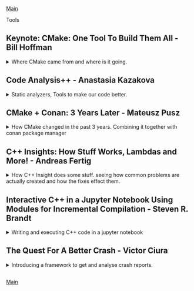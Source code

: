 <!--
ignore these words in spell check for this file
// cSpell:ignore Bjarne Strostrup Bazel libcxx libstdc libc cppstd soname ccmake spack cstdio ipython cppm fimplicit fmodules fmodule clangmi pybind numpy pyplot asarray vcrt getptd tpxcptinfoptrs pxcptinfoptrs mtdll vcruntime
 -->

[Main](README.md)

Tools

## Keynote: CMake: One Tool To Build Them All - Bill Hoffman

<details>
<summary>
Where CMake came from and where is it going.
</summary>

[CMake: One Tool To Build Them All](https://youtu.be/wULu83jQmIQ)

> Overview
>
> - Kitware,open Source and how CMake came to be
> - A high-level tour of what CMake has to offer
> - C++ Modules
> - how to Learn CMake
> - Packaging C++

introducing the company he works for,Kitware. they work with the private sector, academia and governments. they do visualizations, high-performance, computer vision, video analysis, etc... they also do a lot of open source. they have courses for CMake, features, developing an auditing build systems, they worked with the **MineCraft** team, and now even visual studio supports CMake.

CMake was started in 2001, as an offshoot from a project of the national library of medicine which had tons of images. it began as a toolkit for cross platform building. Like how boost aims to give c++ a set of useful libraries, CMake aims to give c++ a solution for compatibility and portability.

> - Same build too and files for all platforms
> - Easy to mix both large and small libraries
> - Only depend on a C++ compiler
> - Let developers use th IDE and the tools the are most familiar with

[Professional CMake - book](https://crascit.com/professional-cmake/)

CUDA is now first class language in CMake, with native support.

### Quick CMake Tour

> "make complicated things easy, so you don't have to have an expert on the team"

simple commands for complicated work!

> - add_library()
> - add_executable()
> - add_test()

CMake workflow

> - run cmake
> - run cmake --build
> - run ctest

there is a gui-version, interactive command line interface, and a non interactive command line.

//a diagram

CMakeCache.txt holds all sort of stuff.

ninja is a command line tool by google, that's also supported with CMake.

modern CMake is target-centric. not difference between internal and external targets. the whole point of CMake is that we describe the dependencies and it is then build accordingly.

#### Usage Requirements:

PRIVATE: means only the target use  
INTERFACE: means only consuming target will use  
PUBLIC: private + Interface  
\$\<BUILD_INTERFACE>:  
\$\<INSTALL_INTERFACE>:

this changes how what the call to the compiler uses as arguments

```CMake
target_link_libraries(trunk PUBLIC root)
target_link_libraries(leaf PUBLIC trunk)
```

will result in

```bash
/usr/bin/c++ -fPIC -shared -Wl, -soname, libleaf.so
-o libleaf.so leaf.cxx.o libtrunk.so libroot.so
```

and making root private for trunk

```CMake
target_link_libraries(trunk PRIVATE root)
target_link_libraries(leaf PUBLIC trunk)
```

will result in it not being part of the compile command for the 'leaf'

```bash
/usr/bin/c++ -fPIC -shared -Wl, -soname, libleaf.so
-o libleaf.so leaf.cxx.o libtrunk.so
```

we can propagate dependencies with as TLL (_target link libraries_)

```cmake
target_include_directories
target_compile_definitions
target_compile_options
target_sources
target_link_options
```

there is jumbo build/ Unity which does grouping

#### Presets

> Allow common configuration flags(variables, build directory, generator, etc...) for a project to be stored in a JSON file for reuse
>
> - CMakePresets.json - version controlled, for sharing between users
> - CMakeUserPresets.json - not version controlled, for local machine-specific or user-specific use

example of a preset.

#### Pre-Compiled Headers

CMake natively support pre-compiled headers for compilation speed up instead of repeatedly parsing header files

```cmake
add_library(leaf SHARED leaf.cxx)

target_precompile_headers(leaf
    PRIVATE
        <iostream>
        <vector>
        <unordered_map>
    INTERFACE
        "leaf.h")
```

support for multi config, build both release and debug.
ccmake has colors now.
integrate runtime dependencies with install target.

#### Full Cross Platform Install

> Specify rules to run at install time
> Can install target, files or directories
> Provides default install locations

```cmake
add_library(leaf SHARED leaf.cxx)
install(TARGETS root trunk leaf parasite)
```

#### CPack - Packaging Software

packaging the cmake installer with CPack, which creates installers for all sorts of platforms. once we get 'make install' to work, should be easier.

#### Testing

CMake supports testing, we need to either call '_include(CTest)_' or '_enable_testing()_' to get it running.

```cmake
add_test(NAME testName Command exeName arg1 arg2)
```

executable that returns 0 for success.

we then have an executable '_ctest_' that runs the tests. we can run it from the build directory.
options:

> - -j - parallel mode
> - -R - choose test
> - -vv - verbose
> - --rerun-failed - repeat failed tests
> - --help - get help

now googleTest is also integrated, with _gtest_discover_test_ that finds new test without re-running cmake.

```cmake
include(GoogleTest)
add_executable(tests tests.cpp)
target_link_libraries(test GTest::GTest)
gtest_discover_test(tests)
```

multi core test with processor Affinity

```cmake
set_test_properties(myTest PROPERTIES
    PROCESSOR_AFFINITY ON
    PROCESSORS 4)
```

#### CDash

a web based tool that is a dashboard for the build system, dynamic analysis, works with sanitizers. part of the integration cycle, with source code control, databases.

### C++20 Modules

c++20 now has modules.

```cpp
//helloworld.cpp
export module helloworld;
import <iostream>;
export void hello()
{
    std::cout<<"Hello World\n";
}

//main.cpp
import helloworld;
int main()
{
    hello();
}
```

and if we compile it out of order we get an error.

```bash
CC -o main.cpp
CC -o helloworld.cpp
```

CMake already knows how to deal with Modules, both internally and for the Fortran language. now ninja also works with modules. a huge diagram of how the build graph for fortran looks. a different graph for c++ modules build flow.

there is the issue of scanning and collating the sources, all together, one-by-one, a combination of scanning and collating.

the compilers for c++ don't yet support modules perfectly, so we need to wait and see.

### Learning CMake

- don't copy old CMake code - the syntax changes
- look at 'modern cmake' talks.
- read the "professional cmake" book
- look at tutorials at cmake.org
- check the documentation
- 'Mastering cmake' book is now open source - is constantly updated with modern examples

#### CMake Find Modules

we can find modules on the system, without having to always build it as part of our project

```cmake
<!-- find the png library -->
find_package(PNG REQUIRED)
add_library(trunk SHARED trunk.cxx)
target_link_libraries(trunk PRIVATE PNG::PNG)
```

#### Exporting targets

install rules can generate imported targets. install the library and sets the target import rules.

```cmake
add library(parasite STATIC eat_leaf.cxx)
install(TARGETS parasite root trunk leaf EXPORT tree-targets)
install(EXPORT tree-targets DESTINATION lib/cmake/tree)
```

the conan package manager can create cmake config.cmake files.

support for external projects to reference projects at build time. cloning the project, build the project, and use it as dependency for the current project.

```cmake
ExternalProject_Add(foo
GIT_REPOSITORY git@github.com:FooCo/Foo.git
GIT_TAG origin/release/1.2.3
)

ExternalProject_Add(foo
GIT_REPOSITORY git@github.com:BarCo/Bar.git
GIT_TAG origin/release/2.3.4
DEPENDS foo
)
```

build time and not configure time.

if we want configure time, we can do fetch Content.

```cmake
FetchContent_Declare(catch
    GIT_REPOSITORY https://github.com/catchorg/Catch2.git
    GIT_TAG v2.2.1
)

FetchContent_GetProperties(catch)
if (NOT catch_POPULATED)
    FetchContent_Populate(catch)
    add_subdirectory(${catch_SOURCE_DIR} ${catch_BINARY_DIR})
endif()
```

#### Package Managers

we still need package managers like conan,vcpkg or Spack, this is epically true for multi-language code and very big projects.

a photo showing the clusters of dependencies in some package manager. a page about how spack helped with building a project that combines c++ and python.

### The CMake Future

wishlist

> - All C++ compilers provide build system interfaces to collect c++20 modules dependencies information.
> - A cross platform standard for the information found in cmake config files.

### Questions From the Chat

- integration with cmake and conan.
- when to move from FetchContent to a package manager.
- The easiest way to extract CMake properties for use in other places.
- recommendations for large code base with wrappers for other stuff.
- do and don'ts for the tree structure.
- are there plans to support 'Bazel'.
- plans to support libraries with other meta-build system.
- a converter for vcproj to cmake.
- ninja over make and why?
- add support for multi-builds in parallels

</details>

## Code Analysis++ - Anastasia Kazakova

<details>
<summary>
Static analyzers, Tools to make our code better.
</summary>

[Code Analysis++](https://youtu.be/qUmG61aQyQE)

### Software Quality

not having bugs, readability, maintainability, extendability, scaleability

> - a trade-off between quality and cost of development.
> - external vs internal quality
>   - external - features, performance.
>   - internal - architecture.

Developers frustration points: \
What developes care about and worry about.
Style

look at this code, what does it do? it just constucrts an int from the number 42.

```cpp
template <class T, int ...X>
T pi (T(X...));
int main
{
    return pi<int,42>;
}
```

if we have 10 ways to do one thing in the language, then our code base might use all ten ways.
certification process.

Undefined Behavior

> - Data races.
> - Memory accesses outside of array bounds.
> - Signed integer overflow.
> - Null pointer dereference.
> - Access to an object through a pointer of a different type.
> - etc...

NDR - no diagnostic required - some code is illformed, but no warnings or errors.

> **"Compilers are not required to diagnose undefined behavior"**

### Code Analysis suggestions

improve software quality, lower develop frustration, avoid undefined behavior. \
getting help from the language, the lifetime safety suggestions for diagnostics with or without annotations. contracts, assertions (pre and post conditions),parameter passing semantics (in/in-out/out/move/forward). we do something in the code to help an external tool know what to look for.

| Language & Compiler                               | Stand-alone analyzer                       |
| ------------------------------------------------- | ------------------------------------------ |
| core tool - hard to update                        | side tool, any adopted by tht team is ok   |
| code base might require specific compiler version | no strong requirement for analyzer version |
| set of checks is defined by compiler vendor       | custom checks are possible                 |
| standard to everyone                              | depends on the tool                        |

### Tooling

software quality: how to

> pre-compilation stage
>
> - Refactoring
> - Pair programming
> - Static analysis
>
> post-compilation state
>
> - Static analysis
> - Unit testing
> - Dynamic analysis
> - Code review
> - Other Testing

static analysis can happen before compilation and after it.\
we can get some help from the compiler with flags

> - -Wall
> - -Wextra
> - -Wsign-compare
> - -Wsizeof-pointer-memeacess
> - -Wmisleading-indentation

comparision between using the compiler and an external tool

| Compiler checks                                | Stand-alone analyzer                 |
| ---------------------------------------------- | ------------------------------------ |
| Checks the code **after it's written**         | Check code **while writing** it      |
| Analysing the code with the proper fags / vars | Should use compilation flags & env   |
| Using specific compiler                        | Can get checks from other compilers  |
| Different compiler flags                       | Checks are independent from compiler |

lifetime safety

```cpp
std::string get_string();
void dangaling_string_view()
{
    std::string_view sv =get_string();
    auto c = sv.at(0);
}

void dangling_iterator()
{
    std::vector<int> v = {1,2,3};
    auto it = v.begin();
    *it = 0;
    v.push_back(4);
    *it = 0;
}
```

gsl suggest annotations for owner, pointers, etc...

> **gsl: guideline support library**

### Data Flow Analysis (DFA)

static analyzers can catch incoherent data flow, like in this example: \
this example uses multiple assignment with the comma operator, but the important thing is that the second if statemt is always true. static analyzers can find things like this

```cpp
enum class Color {Red, Blue, Green, Yellow};
void do_shadow_color(int shadow)
{
    Color cl1,cl2;
    if (shadow)
    cl1= Color::Red, cl2= Color::Blue;
    else
    cl1= Color::Green, cl2= Color::Yellow;
    if (cl1 == Color::Red || cl2 == Color::Yellow)
    {
        //... always executed
    }

}
```

and it can also detect code like this, where we dereference a deleted pointer

```cpp
void linked_list::process()
{
    for (node *pt = head; pt!= nullptr; pt= pt->next)
    {
        delete pt;
    }
}
```

we can also do global data flow analysis, rather than just in the scope of a function or a code block. like seeing that we deallocate inside a function but then dereference the pointer.

```cpp
static void delete_ptr(int* p)
{
    delete p;
}

int handle_pointer()
{
    int *ptr = new int;
    delete_ptr(ptr);
    *ptr = 1; // local variable may point to deallocated memory
    return 0;
}
```

it's quite hard to do global static analysis on the entire program, so it's mostly contained into translation unit. we distinguish between private entities (entire operations happen in the translation unit, only called from this unit), and 'unsafe entities', which involve multiple translation units.

we can use data flow analysis to identify

> Local issues:
>
> - Constant conditions.
> - Dead code.
> - Null dereference.
> - Dangling pointers.
> - Endless loops.
> - Infinite recursion.
> - Unused values.
> - Escape analysis (local memory being returned).
>
> Global issues (limited to translation unit):
>
> - Constant function result.
> - Constant function parameters.
> - Unreachable calls of function.

some parts of this have been included in CLion.

in the future there might be cross translation unit (CTU) analysis.

### Core Guidelines Issues

> "Within C++ is a smaller, simpler, safer language struggling to get out."
> --Bjarne Strostrup

we want the tools to enforce us to follow the guidelines, if it's possible. some guidelines are toolable, some aren't worth the work, some require changes to the language, and some are completely not toolable.

for example, the following two guidelines are fairly easy to identify and write enforcements for.

> Toolable guidelines:
>
> - F.16: "For "in" parameters, pass cheaply copied types by value and others by reference to const"
>   - E1: Parameter being _passed by value_ has a _size > 2\*sizeof(void\*)_ -> suggest reference to const.
>   - E2: Parameter being _passed by reference to const_ has a _size < 2\*sizeof(void\*)_ -> suggest passing by value.
>   - E3: Warn when a parameter _passed by reference to const_ is _moved_.
> - F.43: "Never (directly or indirectly) return a pointer or a reference to a local object"

however, other guidelines aren't so easy. even if we can identify them somehow, it's harder to decide what to do with them.

> Less toolable guidelines
>
> - F.1: ""Package" meaningfull operations as carefully names functions"
>   - Detect identical and _similar_ lambdas used in diffrent places.
> - F.2: "A function should preform a single logical operation"
>   - More than one 'out' parameter or more than six parameters are suspicious.
>   - Rule of one screen - 60 lines by 140 characters.
> - F.3: "Keep functions short and simple"
>   - Rule of one screen?
>   - Cyclomatic complexity of more than 10 logical paths.

it's hard to find duplicate code, there are some tools, but again, there are many ways to do the same things, and we would want the tool to identify them.

there a guidelines that might be possible to enforce, but it isn't necessarily a smart idea, maybe the compiler can do this better, and maybe these decisions should be left to the programmer. the tool shouldn't decide for us, even if we didn't think about it. changing API shouldn't be done by a tool.

> Guidelines that might not be worth the effort to make toolable
>
> F.4: "If a function might have to be evaluated at compile time, declare it constexpr"
> F.5: "If a function is very small and time-critical, declare it inline"
> F.6: "If your function may not throw, delcare it noexcept"

core guidelines tools and static analyzers tool are available and some are open sourced. there might even be _too many_ options for normal projects. using too many tools and checks create noise.
we can opt in or opt out for checks, in **Clang-Tidy** its either take all the checks except some, or take only some checks.

```clang
*, <disabled-checks>
-*, <enabled-checks>
```

we can have additional checks, like LLVM coding standard, embedded programming checks, MISRA/AUTOSAR for security, and others

MISRA

we can have a diffrent set of operations for development stage and when we release the process.

| Development stage                         | Certification stage               |
| ----------------------------------------- | --------------------------------- |
| Good to have                              | Must have                         |
| Low costs                                 | High costs                        |
| Flexible set of checks, detailed messages | Defined checks and error messages |
| Checks + Quick-fixes                      | Rule violations messages only     |

several standards and sets of guidelines exist (core, MISRA,CERT), and most of them have similar items and recomendations.

### Style and Naming

we also have tools for naming and styles, some of them can live on the build tool chain.
clang format, for example, there are cases when it breaks compatibility, and it has a fuzzy parsing.

Naming is hard

naming conventions require a proper 'renaming' tool.

- camelCase, PascalCase, SCREAMING_SNAKE_CASE
- google style, llvm style, unreal engine conversions.

syntax style, can the tool enforce this?

- east const, west const.
- when is auto used.
- trailing return type, when to use.

an idea for the future:
how to reduce the noise generated by the tools? we can use "game-ify" the tool to motivate us, like create levels of required actions (beginner level, advanced level) to decompose the problem. we can added motivation units (points, score, whatever). it's better to show issues as call to action points than as a list of problems. Team collaborative work is always helpful

### Questions and comments

> "Code analysis only works when it's enforced by tools" - people don't like using external tools that just make the work harder. if we aren't enforcing the checks, they won't be used.
> "Why are there so many standards?" - because different industries

</details>

## CMake + Conan: 3 Years Later - Mateusz Pusz

<details>
<summary>
How CMake changed in the past 3 years. Combining it together with conan package manager
</summary>

[CMake + Conan: 3 Years Later](https://youtu.be/mrSwJBJ-0z8),[Slides](https://github.com/train-it-eu/conf-slides/blob/master/2021.05%20-%20C%2B%2BNow/CMake%20%2B%20Conan%20-%203%20years%20later.pdf)

changes over time with cmake and conan (since his previous lecture three years ago)

### CMAKE isn't a Scriping Language

> **CMAKE** - cross platform c++ build generator (not a general purpose scripting langauge)

cmake moved from variables to _targets_ and _properties_. cmake variables aren't as easy as we think.

what will this code print during this configuration phase?

```Cmake
set (foo 0)

message(foo)
message("foo")
message(${foo})

if(foo)
    message("#1")
endif()
if("foo")
    message("#2")
endif()
if(${foo})
    message("#3")
endif()
```

the correct answer is

> foo \
> foo \
> 0 \

what will this code print during this configuration phase?

```Cmake
set (foo ON)

message(foo)
message("foo")
message(${foo})

if(foo)
    message("#1")
endif()
if("foo")
    message("#2")
endif()
if(${foo})
    message("#3")
endif()
```

the correct answer is

> foo \
> foo \
> ON \
> #1 \
> #3

and if we set foo to abc? (without quotes)

```Cmake
set (foo abc)

message(foo)
message("foo")
message(${foo})

if(foo)
    message("#1")
endif()
if("foo")
    message("#2")
endif()
if(${foo})
    message("#3")
endif()
```

the correct answer this time is

> foo \
> foo \
> abc \
> #1

as we can see, the cmake variables are missleading. heres' another one

```Cmake
set (abc abc)
set (foo abc)

message(foo)
message("foo")
message(${foo})

if(foo)
    message("#1")
endif()
if("foo")
    message("#2")
endif()
if(${foo})
    message("#3")
endif()
```

the correct answer this time is

> foo \
> foo \
> abc \
> #1 \
> #3

different behavior, magic constants, quoted strings, different default behavior, fall-through cases.

and here is an example using cache variables

```Cmake
cmake_minimum_required(3.19)
project(variables NONE)

message (${BUILD_DOCS})

set (BUILD_DOCS ON)
message (${BUILD_DOCS})

set (BUILD_DOCS OFF CACHE BOOL "Docs generation")
message (${BUILD_DOCS})

set (BUILD_DOCS ON)
message (${BUILD_DOCS})
```

on the first run:

> \<empty>\
> ON\
> OFF\
> ON

on the next runs

> OFF\
> ON\
> ON\
> ON\

and if decide to use 'option' instead of 'set'

```Cmake
cmake_minimum_required(3.19)
project(variables NONE)

message (${BUILD_DOCS})

set (BUILD_DOCS ON)
message (${BUILD_DOCS})

option (BUILD_DOCS "Docs generation" OFF)
message (${BUILD_DOCS})

set (BUILD_DOCS ON)
message (${BUILD_DOCS})
```

on the first run (and on the other runs) we get the same output,

> \<empty>\
> ON\
> ON\
> ON

but that depends on the version,, if we use an earlier version

```cmake
cmake_minimum_required(3.12)
project(variables NONE)

message (${BUILD_DOCS})

set (BUILD_DOCS ON)
message (${BUILD_DOCS})

option (BUILD_DOCS "Docs generation" OFF)
message (${BUILD_DOCS})

set (BUILD_DOCS ON)
message (${BUILD_DOCS})
```

we get different output
on the first run:

> \<empty>\
> ON\
> OFF\
> ON

on the next runs

> OFF\
> ON\
> ON\
> ON\

so, we can see variables are a mess.

> Normal and cache variables are two separate things. It is possible to have a normal variable and a cache variable with the same name but holding different values.

- normal variables take precedence over cache variables.
- setting a cache variables value remove the normal variables from the scope
- until Cmake3.13 _option_ was the same as _set_, but it was then changed.

which leads us to the quoute above:

> **CMAKE** - cross platform c++ build generator (not a general purpose scripting langauge)

the less cmake is better, only use cmake for a build system, we should use a dedicated language for scripts (python, etc...), and consider using a package-manager for packages (conan, vcpkg, etc..).

### Good Featres in CMake

#### C++20 Supports (cmake 3.12)

```Cmake
cmake_minimum_required(version 3.12)
add_library(mp-units-core INTERFACE)
target_compile_features(mp-units-core INTERFACE cxx_std_20)
```

#### Simplified Install Destination Handling (cmake 3.14)

before,

> - Every project defind all the destinations by itself
> - Poor consistency among projects
> - hard to make it correct for every platform (lib, lib64)

```Cmake
install(TARGETS myLib Export MyLibTargets
    LIBRARY DESTINATION lib
    ARCHIVE DESTINATION lib
    RUNTIME DESTINATION bin
    INCLUDES DESTINATION include
)
```

and now we can use defaults

```Cmake
include(GNUInstallDirs)
install(TARGETS MyLib EXPORT MyLibTargets)
```

#### MSVC Compilation Warning Handling (cmake 3.15)

before MSVC had deafult warnings flags (gcc and clang didn't have)

```Cmake
function(set_warnings)
string(REGEX REPLACE "/W[0-4]" "" CMAKE_CXX_FLAGS "${CMAE_CXX_FLAGS}")
set (CMAKE_CXX_FLAGS "${CMAKE_CXX_FLAGS}" PARENT_SCOPE)
add_compile_options(
    /W4
    #...
)
endfunction()
```

and now we don't have those special default warning flags for MSVC anymore

```Cmake
function(set_warnings)
add_compile_options(
    /W4
    #...
)
endfunction()
```

#### Ninja Build

single configuration

```bash
cmake -G Ninja ...
```

multi-configuration (cmake 3.17)

```bash
cmake -G "Ninja Multi-Config" ...
```

#### Executing An Install (cmake 3.15)

a quick way to install a project without invoking the whole build tool

before (gcc)

```bash
cmake -DCMAKE_BUILD_TYPE=Release _DCMAKE_INSTALL_PREFIX=~/.local ..
cmake --build .
ctest -VV
cmake --build . --target install
```

now we have something much faster! invoke the install directly!

```bash
cmake --install <bin_dir>
```

we can add some flags for the install

so now the workflow (for gcc or any other compilers) works the same with NINJA

single configuration

```bash
cmake .. -G Ninja -DCMAKE_INSTALL_PREFIX=~/.local -DCMAKE_BUILD_TYPE=Release
cmake --build .
ctest -VV
cmake --install --strip
```

multi-config

```bash
cmake .. -G "Ninja Multi-Config" -DCMAKE_INSTALL_PREFIX=~/.local
cmake --build . --config Release
ctest -VV -C Release
cmake --install . --config Release --strip
```

and a generic script "run.sh"

```bash
cmake .. -G $1 -DCMAKE_INSTALL_PREFIX=~/.local -DCMAKE_BUILD_TYPE=$2
cmake --build . --config $2
ctest -VV -C $2
cmake --install . --config $2 --strip
```

and to run it

```bash
./run.sh "Ninja" Release
./run.sh "Ninja Multi-Config" Release
```

> - single-configuration generators ignore any build-time specification
> - multi-configuration generators ingore the **CMAKE_BUILD_TYPE** variable

#### Setting a Default Generator (cmake 3.15)

adding this to the _.bashrc_ file so we don't need to specify the generator type.
the default build type only works for a ninja multi-config

```bash
#...
# set a default cmake generator
export CMAKE_GENERATOR="Ninja Multi-Config"
export CMAKE_DEFAULT_BUILD_TYPE=Release
```

and now the workflow looks like this

for relese

```bash
cmake .. -G -DCMAKE_INSTALL_PREFIX=~/.local
cmake --build .
ctest -VV -C Release
cmake --install . --strip
```

for debug (not the deafult) we need to specify the config,

```bash
cmake .. -G -DCMAKE_INSTALL_PREFIX=~/.local
cmake --build . --config Debug
ctest -VV -C Debug
cmake --install . --config Debug
```

#### Verbose Builds (cmake 3.14)

before:
switch from ninja to makefile
enable verbosity for makefile generator

```cmake
set(CMAKE_VERBOSE_MAKEFILE ON)
```

now
enable verbosity with a build step command line flag (-v | --verbose)

```bash
cmake --build. -v
```

#### File-Based API (cmake 3.14)

integration with IDEs, better performance, allow configuration of the cmake generator from the ide.

#### Preferring User-Provided Packages (cmake 3.15)

before

find_package preferred system install packages or user provided packaged based on the overload (with CONFIG - user, without - system)

```cmake
find_package(GTest CONFIG REQUIRED)

add_executable(unit-test
#...
)
target_link_libraries(unit-tests PRIVATE
    Gtest::gtest_main
)
```

now there is a flag to set the default behavior. this means we can look for the package in the package configuration file first, which simplifies the usage of package managers.

```cmake
set(CMAKE_FIND_PACKAGE_PREFER_CONFIG ON)
```

and then

```cmake
find_package(GTest REQUIRED)

add_executable(unit-test
#...
)
target_link_libraries(unit-tests PRIVATE
    Gtest::gtest_main
)
```

### Modern Project Structure

the problem with 'add_subdirectory()' for dependencies, different libraries expose different dependencies (headers versions), so libA can use boost v1.66, libB use boost v1.57, and libC can use libA and LibB, so now it has two different versions of boost.

> "Handling dependencies as subdirectories does not scale!"

part of the problem with mono-repos.

not **IMPORTED** CMake targets have global scopes.

> "evn if there are no version conflicts, 'add_subdirectory' still doesn't scale"

name collisions, duplicated targets, multiple names for the same target. same names with different targets.

the more projects we have, the more likely we are to get collisions.

one good practice is to always prefix the target name with the name of the project and alias the name for the linking. it makes using 'add_subdirectory()' less awful, but still bad.

```cmake
add_library(myProject-core
    source_1.cpp
    source_2.cpp
)
add_library(myProject::core ALIAS myProject-core)
```

additionally, we can change the EXPORT_NAME property of a target, so we don't repeat the prefix. so we fixed a problem of none-unique names, and now we need to patch the fix.

```cmake
add_library(myProject-core
    source_1.cpp
    source_2.cpp
)
set_target_properties(myProject-core EXPORT MyProjectTargets)
add_library(myProject::core ALIAS myProject-core)

install(TARGETS myProject-core EXPORT MyProjectTargets)
install(EXPORT MyProjectTargets
    DESTINATION ${CMAKE_INSTALL_LIBDIR}/cmake/myProject
    NAMESPACE myProject::
)
```

projects also have private targets, which aren't exported by the library, we don't wand our dependents to be forced to add them.

> the modern project structure is "Designed to help separate project development workflow from it's usage by dependers"

dependers are not forced to include not-exported targets and aren't affected by our development environment.

example in the slides.

Separating what the development workflow uses and what the end user uses. differencing between public headers (which are exposed outside) and private (used internally in the library).

developers use the top level ./CMakeLists.txt, users user ./src/CMakeLists.txt

for developers, use IDE

```bash
mkDir build && cd build
cmake .. -DCMAKE_INSTALL_PREFIX=~./local
cmake --build .
ctest -VV -C Release
cmake --install . --strip
```

for users, they don't care about compiling and running the unit tests.

```bash
mkDir build && cd build
cmake ../src -DCMAKE_INSTALL_PREFIX=~./local
cmake --build .
cmake --install . --strip
```

If we store dependencies in the subsirctories, we might need download the each time for every project. this takes up space, compile time, and causes the problems we saw above.

It's better to install them once, but this still means many version (because of ABI differences) - build types, compiliers, standard library, versions, preprocessor flags. so this also stops scaling.

we should use package managers for big-scaled projects.

### Conan - The Path Towards 2.0

conan is a package management tool

has a high-quality documentation, jFrog-academy has free courses

```bash
conan [command] -h
```

conan abstracts away the build system. we don't need to learn how to work with each project dependency (how it's being built), the package manager encapsulates all those interfaces to build tools, we can use our build system together with conan for all the external projects.

> 1. Install conan
> 2. Set a development profile
> 3. \[Optional] Add custom remotes
> 4. Create a conanfile
> 5. Provide dependencies with conan

the conan configuration is stored in a default directory, with different profiles which can be changed
~/.conan
~/.conan/profiles/deafult

```bash
pip3 install -U conan
conan profile show default
```

we currently need to manually change the compiler.libcxx setting to use modern standards (default will change in conan 2.0)

```bash
#gcc
conan profile update settings.compiler.libcxx=libstdc++11 default
#clang
conan profile update settings.compiler.libcxx=libc++ default
#c++ 20
conan profile update setting.compiler.cppstd=20 default
#or specify for each installation
conan install .. -s compiler.cppstd=20
#see profiles list
conan profile list
#create debug  based on existing profiles in installation
conan install .. -pr <profile_name> -s build_type=Debug
#use specific profile in installation
conan install .. -pr ../cross_compile
# profile compositian
conan install . -pr=windows -pr=vs2017
conan install . -pr=windows -pr=vs2017 -s build_type=Debug
conan create . -pr=windows -pr=vs2017
#shared profile - obtain and install
conan config install http://githun/com/user/conan_config/.git
```

we can tell the profile where to find the compiler. \
we can include other profile inside the profile.\
we can use specific settings for some packages, we can combine profiles, share proflies, and have company wide configuration.

[ConanCenter](https://conan.io/center/) is a public conan repository for open source packages. moderated and maintained by the conan team.

we can also use a custom remote repository, like a company repo, or a repo that has non standard configuration (which aren't supported by conanCenter yet). jFrog cloud for managing the repo

```bash
#view remote sources
conan remote list
```

the conanfile.txt says what it needs (\[requires]), \[options], \[generators], the dependence's are added automatically.
we call the conan stuff 'recipes', one recipe can represent any number of binaries.

```conan
package_name/package_version@owner/channel
```

conan doesn't build dependencies by deafult, but we can force it to build them.

```bash
conan install -b <none|never|missing|outdate|cascade|patter> ..
```

conan is the one responsible for ousekeeping of different ABI versions,

Conan Generators

- CMakeToolChain - for cmake
- CMakeDeps - multi-configuration generator
- deploy - copies folders, deploy binaries
  \*json - create a json file for packages

we can use conanfile.py to define stronger recipes using python, and then we can import cmake

```bash
conan install .. -pr <your_conan_profile>
conan build ..
```

starting a new library

```bash
conan new -m v2_cmake my_project/0.1.0
```

conan creates a unique identifier for each configuration, which is used to store ABI information. we can also use package_id to override the creation of different versions.

(many more slides)

</details>

## C++ Insights: How Stuff Works, Lambdas and More! - Andreas Fertig

<details>
<summary>
How C++ Insight does some stuff. seeing how common problems are actually created and how the fixes effect them.
</summary>

[C++ Insights: How Stuff Works, Lambdas and More!](https://youtu.be/p-8wndrTaTs),[slides](https://andreasfertig.info/talks/dl/afertig-2021-cppnow-cpp-insights.pdf), [C++ Insights](https://cppinsights.io/)

c++ Insights shows us what is going on, how the compiler handles the source code

> - Show what is going on.
> - Make invisible things visible to assist in teaching.
> - Create valid code.
> - Create code that compiles.
> - Of course, it is open-source

example of showing implicit conversions, this code prints **1**, why is that? cpp insight shows us all the implicit conversions.

```cpp
short int max(short int a, short int b)
{
    return (a > b) ? a : b;
}

void Use()
{
    short int a = 1;
    unsigned short int b = 65'530;
    printf("max: %d\n", max(a, b));
}
```

the above code turns into the code below: numeric comparisons are only possible on integers, not shorts. and the unsigned short is converted to signed int (overflowing into negative), and we can view all the implicit conversions happening.

```cpp
short max(short a, short b)
{
  return (static_cast<int>(a) > static_cast<int>(b)) ? a : b;
}

void Use()
{
  short a = 1;
  unsigned short b = 65530;
  printf("max: %d\n", static_cast<int>(max(a, static_cast<short>(b))));
}
```

c++ insights takes c++ code and returns c++ code, it uses Clang AST (abstract syntax tree), so it's more than just a preprocessor stage. six lines of code turn into thousends of AST code.

there are limitations with templates. what is instantiated and what is not?
default parameters and default member initializer. constexpr functions, differences in c++11 and 14 (implicit const in 11, not in 14).

captures and lambdas: this code captures _a_ by value(copy),but prints 4,5, rather than the expected 4,4. cpp insights show use what was really captured (not the value actually)

```cpp
class Test
{
    int a;

    public:
    Test(int x) : a{x}
    {
        auto l1 = [=] { return a + 2; };
        printf(”l1: %d\n”, l1());
        ++a;
        printf(”l1: %d\n”, l1());
    }
};

int main()
{
    Test t{2};
}
```

the reason being that the capture is actually a class, and it captures the _\*this_ pointer by value, so it reflects the change.

```cpp
class Test
{
    int a;

    public:
    Test(int x) : a{x}
    {
        auto l1 = [*this] { return a + 2; }; // capture the dereferenced object by value
        printf(”l1: %d\n”, l1());
        ++a;
        printf(”l1: %d\n”, l1());
    }
};
```

the better way is to do an init capture, which means we specify exactly what we want.

```cpp
class Test
{
    int a;
    int b{}

    public:
    Test(int x) : a{x}
    {
        auto l1 = [y=a] { return y + 2; }; //init capture of this->a
        printf(”l1: %d\n”, l1());
        ++a;
        printf(”l1: %d\n”, l1());
    }
};

int main()
{
    Test t{2};
}
```

c++20 brought us templated lambdas, but we first need to look at c++14 generic lambdas. cpp insight shows what lambdas were created.

```cpp
int main()
{
    auto max =[](auto x, auto y){
        return (x>y) ? x :y;
    }
    max(2,3); //ok
    max(2,3.0); //works, but not what we wanted, mixed types, integer promotion
}
```

the compiler creates one function for int and int, and one for int and double which returns double.
in c++20, the lambda can be templated and we get better control of the types.

```cpp
int main()
{
    auto max =[]<typename T>(T x, T y){
        return (x>y) ? x :y;
    }
    max(2,3); //ok
    max(2,3.0); //no longer compiles, we decided that both must be the same type
}
```

range statements with temporary objects, this code is Undefined behavior, the Keeper object is a temporary object, and we don't get lifetime extention. cpp insights shows that we actually have a non const reference.

```cpp
struct Keeper
{
    std::vector<int> data{2, 3, 4};

    auto& items()
    {
        return data;
    }
};

Keeper get()
{
    return {};
}

int main()
{
    for(auto& item : get().items())
    {
        std::cout << item << ’\n’;
    }
}
```

c++20 range based for statement with initializer. the life time extension might be part of the standard in c++23, but it's still a long way to go. if we look at this code in c++ insights, we can see that the object is alive for entirety of the loop.

```cpp
int main()
{
    for(auto && obj = get();
        auto & item : obj.items())
    {
        std::cout << item << ’\n’;
    }
}
```

this also allows us to get an index, just like python or JavaScript.

```cpp
 #include <cstdio>
 #include <vector>

int main()
{
    std::vector<int> v{2, 3, 4, 5, 6};

    for(size_t idx{0}; const auto& e : v)
    {
        printf(”[%ld] %d\n”, idx++, e);
    }
}
```

c++20 gave us the spaceship operator. which allows us to replace six operators with one (lower than, greater then, lower equal, greater equal, equal, not equal), we can even default it! .c++ insights lets us see what is instatinated and how it looks. unfortunately, this time we we make use of library internals so the code isn't very readable.

```cpp
struct Spaceship
{
    int x;
    std::weak_ordering operator<=>(const Spaceship& value) const = default;
};

bool Use()
{
    Spaceship enterprise{2};
    Spaceship millenniumFalcon{2};

    return enterprise <= millenniumFalcon;
}
```

but if we change the example and introduce an equality operator for a integer value. switching the order isn't allowed in c++17 (we would need to write a friend function and stuff). but c++20 has **operator reordering** for cases like this. c++ insight shows us this reordering in action. we also see how instatianted member function are `const noexcept` while the spaceship operator isn't (this is done to save some compiler checks, apparently).

```cpp
struct Spaceship
{
    int x;
    auto operator<=>(const Spaceship& value) const = default;
    bool operator==(const int & rhs) const {return rhs ==x;}
};

bool Use()
{
    constexpr Spaceship enterprise{2};
    constexpr Spaceship millenniumFalcon{2};

    //return enterprise ==2; this will work
    return 2 == enterprise; //won't work in c++17
}
```

we can see how the default initialization is happenning. how private and public members effect us. how copy destructors, constructors and assignment operators are created depending on the members in the type. we can see NRVO optimizations in c++ insights. this can help us stop writing _std::move_ when we don't need to.

summary: how can c++ insights help us?

> - Seeing is a very valuable thing. Even if you know something in general, C++ Insights may put your attention on it.
> - Classes I taught using C++ Insights (as well as Matt Godbolt’s Compiler Explorer) tend to be more interactive. Attendees start asking
>   broader questions about certain constructs.
> - C++ Insights can help to settle two different opinions by visualizing what the compiler (at least Clang) does.
> - Like Integrated Development Environments (IDEs), C++ Insights visualizes template instantiations. Seeing them often helps, but seeing the absence of a specific instantiation may lead you to the issue you’re looking for.

</details>

## Interactive C++ in a Jupyter Notebook Using Modules for Incremental Compilation - Steven R. Brandt

<details>
<summary>
Writing and executing C++ code in a jupyter notebook
</summary>

[Interactive C++ in a Jupyter Notebook Using Modules for Incremental Compilation](https://youtu.be/9XWCm9iV-wk)

tools to make teaching c++ easier:

- Cling (an interpreted version of Clang)
- Jupyter
- Docker

which led to the creation of [CXX Explorer](https://github.com/stevenrbrandt/CxxExplorer) but that's an aside.

> notebooks are a tool for experimenting with code:
>
> - each cell is a distinct evaluation with distinct results that build on each other
> - they persist the output of each cell action.
> - cells can contain markdown, not just code.
> - usually based on python, but not necessarily.
> - we can use `%%` cells to execute non-python code.
> - this makes them great as teaching tools.

notebooks contain documentation, code and the output of that code in one executable!

python cell

```py
from IPython.core.magic import register_cell_magic
@register_cell_magic
def bash(line, cell):get_ipython().system(cell)
```

bash magic cell

```sh
%%bash
echo Hello, world!
```

Docker is a lightweight container that uses the linux kernel. it encapsulates the build/installation process.
[docker hub image](https://hub.docker.com/r/stevenrbrandt/clangmi), [repository with compose files](https://github.com/stevenrbrandt/module-interactive).

Cling is based on Clang, it's an interpreted version of clang. there are some problems, when encountering a bug, it crashes entirely, which makes teaching harder.

Modules can help us overcome those problems if we use them in notebooks. modules provide incremental compilation and chainning. we have defintion cells and run code cells.

jupyter notebook cell to create a cpp module

```cpp
//ipython magic
%%writefile aloha.cppm

export module aloha;
#include <iostream>
export {
    void aloha_world()
    {
        std::cout<<"Aloha, world!\n";
    }
}
```

jupyter notebook cell to compile the module, we need to compile it twice

```sh
%%bash
rm -f aloha.pcm aloha.o
clang++ -std=c++20 -fmodules-ts \
--precompile -x c++-module -c aloha.cppm \ -fimplicit-modules -fimplicit-modules-maps \
-stdlib=libc++ # create .pcm file

clang++ -std=c++20 -fmodules-ts \
-c aloha.cppm \
-fimplicit-modules -fimplicit-modules-maps \
-stdlib=libc++ # create .o file
```

another cell to write the driver code

```cpp
//ipython magic
&&writefile aloha.cpp

import aloha;
int main(){
    aloha_world();
}
```

and a cell to execute code

```sh
%%bash
clang++ -std=c++20 -fmodules-ts -o aloha aloha.cpp \
aloha.o -fimplicit-modules -fimplicit-module-maps \
-stdlib=lib++ -fmodule-file=aloha.pcm

./aloha
```

this is a lot of typing for each file, so there's a python package that hides it away. this is where the **def_code** and **run_code** stuff comes into

this simple cell

```cpp
%%def_code
std::string hello= "Hello";
```

is evaluated into a complete c++ module

```cpp
export module tmp1;
export import clangmi; //initial loads
export {
    std::string hello = "Hello";
}
```

including the compilation step (as a module and a .o file) and archiving into a library.

the cells that run the code are actually importing the module and create a simple program that is compiled and uses the code from the cell.

```cpp
%%run_code
std::cout<< hello << '\n';
```

now we have cells that can build objects and cells that can run simple programs. with each cell we can change the verbosity level to display more or less details about the cell.

however, in this version, each time we run a cell, we do all the computations again and again. this is a problem.

we would want to use constexpr functions, so that the value will be computed once.

```cpp
%%def_code
constexpr int fib(int n)
{
    if (n<2)
    {
        return n;
    }
    else
    {
        return fib(n-1)+fib(n-2);
    }
}
```

but this doesn't work, it pushes the the data into the _.o_ file, but not the _module_.

there are some hacks with using external variables and storing the results in a library. maybe in the future it'll be easier. the problem still remains that we store those objects in a library, we will constantly use disk space.

the other way is to use shared memory, lets create a counter class.

```cpp
%%def_code

struct Counter{
    int n;
    Counter():n(0){}
    ~Counter(){std::cout<<"reset Counter\n";}
    void count(){
        std::cout << "n="<<(n++)<<'\n';
    }
};
```

creating the shared memory, if we run the code again and again the Counter persists and changes the value!

```cpp
%%run_code
Seg seg("mem");
Counter *c = seg.allocate<Counter>("counter");
c->count();
if (c->n ==5)
{
    seg.remove(c);
}
```

with some special code for arrays

```cpp
%%run_code
Seg seg("mem");
Array<double>& arr = *seg.allocate_array<double>("date",100);
f (arr.init())
{
    //if first invocation
    std::cout<<"init\n";
}
//remove array
seg.remove(&arr);

```

and now lets use this array in a semi-real example, a sinusoidal wave

```cpp
%%run_code
#include <math.h>

Seg seg("mem");
const int N=100;
Array<double>& a = *seg.allocate_array<double>("date1",N);
Array<double>& b = *seg.allocate_array<double>("date2",N);

double dx = 15.0/a.size();
for (int i = 0; i<a.size();i++)
{
    double x =i *dx;
    a[i]=x;
    b[i]=sin(x);
}
```

it would be nice to use the cpp data directly in python code, so we use the python library of **pybind11** to intgrate python and cpp code.

```py
import clangmi
import numpy as np
import matplotlib.pyplot as plt

a_buf = clangami.allocate_array("mem","data1",100)
a = np.asarray(a_buf)
b_buf = clangami.allocate_array("mem","data2",100)
b = np.asarray(b_buf)

plt.plot(a,b)

```

theres also parallel processing, even if clang actually has a bug!

```cpp
%%run_code
import <future>

auto a= std::async(std::launch::async,[](){return 42;});
std::cout<< "a="<<a.get() <<'\n';
```

bringing in the hpx package requires some ugly work in python. \
using the hpx code takes much longer to compile.

```cpp
%%run_code

#include <hpx/hpx.main>
#include <hpx/hpx_main.hpp>

auto a = hpx::async([](){return 42});
std::cout << a.get() <<'\n;
```

we can use hpx to actually run on multiply threads

```
runcode.flags=["-t","4"]
```

and then run the code, even if the output get jumbled.

```cpp
%%run_code
#include <hpx/hpx_main.hpp>
#include <hpx/algorithm.hpp>
#include <hpx/execution.hpp>

std::vector<std::size_t> v{1,2,3,4,5,6};
hpx::for_loop(hpx::execution::par,0 v.size(),
[](std::size_t n){std::cout<< "n = " << n << '\n';});
```

theres also the `.then()` to avoid blocking and make composable code.

in conclusion, the c++ jupyter notebook is a a prototype, with some hurdles to overcome.

</details>

## The Quest For A Better Crash - Victor Ciura

<details>
<summary>
Introducing a framework to get and analyse crash reports.
</summary>

[The Quest For A Better Crash](https://youtu.be/pJPRdNTxL-E),[slides](https://cppnow.digital-medium.co.uk/wp-content/uploads/2021/05/The-Quest-For-A-Better-Crash-Victor-Ciura-C-Now-2021.pdf).

> - _CRT_ - C Runtime Library.
> - _SEH_ - structured exception handling.
> - _ISA_ - Instruction Set Architecture.

getting the crash report, reproducing it, investigating it, and having the appropiate infrastructure for this.

> Vignette in 3 parts
>
> 1. Remember the crash
> 2. Roll your own
> 3. The Future: post-pandemic crashes

note: there are some differences between how windows and linux machines handle exceptions and stack traces.

### Remember The Crash

we have crash reports (**windows error reporting**), which we can sometimes send a report, but how do we use the same capabilities as developers?

- can we register to receive crash dumps?
- how does the crash report look like?
- where is it stored?

in the past it was custom regiteration which required a **Microsoft symbol server** deployed on premise, where each version had to be separately registered, and the whole thing was less in the developer level, and more of a configuration nightmare.

### Roll Your Own

if we want a crash reporting infrastructure, what should it be like?

- **quick to develop.** this isn't the main product, it's an add-on. it shouldn't take ages to develop and get right.
- **easy to integrate into the CI/CD (no special service, no symbol server).** no additional custom work to configure.
- **zero footprint on client side (not shipping symbols).** this shouldn't bloat our binaries.
- **zero performance impact on Release Binaries (on the happy path).**
- **east to use standalone tool (non-dev machine) for processing crash reports.**

it needs to be integrated with the ci/cd tools (jenkins, gitlab, build artifacts), so we need to remember the symbols for each release and have a tool that works for each version, some build systems are non-determinstic, so we need to be prepared. each build can contain different symbols, which is how we process the crash, so we need to have the symbols stored.

the symbols are stored in the **.pdb** extentions files ([pdb - program database](https://en.wikipedia.org/wiki/Program_database)). there are some variations of how the pdb files are build (incremental, full build):

[Debug Information options](https://docs.microsoft.com/en-us/cpp/build/reference/debug-generate-debug-info?view=msvc-170)

> - Generate Debug Information (`/DEBUG`)
> - Generate Debug Information optimized for faster links (`/DEBUG:FASTLINK`)
> - Generate Debug Information optimized for sharing and publishing (`/DEBUG`)

a stack trace can be "dry" or "full", where full stack traces contain enviornment, context and names, just like when we crash in the development cycle. so when we collect crash reports, we need to collect that data (and anonymise it), add back the symbols (which we remove in the release build) and be able to recreate the situation.

### How is works

a lot of windows programs use SEH, and even _asynchronous_ exception (`/EHa`), so our workflow needs to support those. this is one of the settings for the build process.

`/EHa /DEBUG:FULL /Zi`

[Debug Information Formats](https://docs.microsoft.com/en-us/cpp/build/reference/z7-zi-zi-debug-information-format?view=msvc-170)

- `/Z7` - object file with full symbolic debugging information built in.
- `/Zi` - separate pdb file with debuging symbols.
- `/ZI` - like `/Zi`, but a pdb file that supports _edit and continue_.

we also need to set ourselves to handle C structured exceptions (primitive exceptions) as C++ typed exceptions.

`_set_se_translator(ExceptionHandling:TransFunc);`

we also want to intercept exceptions if they happen in a process which we don't debug. so we intercept them.

```cpp
static bool installedFilter = false;
if (!installedFilter)
{
    ::SetUnhandledExceptionFilter(ExceptionHandling:UnhandledException);
    installedFilter = true;
}
```

> If an exception occurs in a process that is not being debugged, and the exception makes it to the Unhandled exception filter => we intercept it.
>
> This replaces the existing top-level exception filter for ALL existing and ALL future threads in the calling process.

this is like having a massive try-catch block that encompasses everything. we can use this opportunity to log the issue.

below is the logging function example and the translation between C (primitive) exception into C++ typed exceptions.

_(I'm not super clear about this code)_

```cpp
LONG ExceptionHandling::UnhandledException(EXCEPTION_POINTERS * aExceptionInfo)
{
    wstring message(L"[EXCEPTION_UNHANDLED] ");
    wchar_t buf[MSG_BUFFER_LEN];
    swprintf_s(buf, MSG_BUFFER_LEN, L"(0x%.8x) at address " ADDRESS_FORMAT SW_EOL,
    aExceptionInfo->ExceptionRecord->ExceptionCode,
    aExceptionInfo->ExceptionRecord->ExceptionAddress);
    message += buf;

    StackWalker::TraceFromContext(message, aExceptionInfo->ContextRecord);
    ErrMsgPresenter::Message(message);
    return EXCEPTION_EXECUTE_HANDLER;
}

void ExceptionHandling::TransFunc(unsigned int aSECode, EXCEPTION_POINTERS * aExInfo)
{
    // write the exception prolog (type, code, address, etc.)
    switch (aSECode) // decode SEH exception type
    {
        case EXCEPTION_ACCESS_VIOLATION:
            swprintf_s(buf, MSG_BUFFER_LEN, L"%hs (0x%.8x) at address " ADDRESS_FORMAT SW_EOL,
            "ACCESS_VIOLATION", EXCEPTION_ACCESS_VIOLATION,
            aExInfo->ExceptionRecord->ExceptionAddress);
            break;
        case EXCEPTION_DATATYPE_MISALIGNMENT:
            break;
        case EXCEPTION_INT_DIVIDE_BY_ZERO:
            break;
        case EXCEPTION_INT_OVERFLOW:
            break;
        case EXCEPTION_ILLEGAL_INSTRUCTION:
            break;
        case EXCEPTION_STACK_OVERFLOW:
            break;
        /*...*/
    }

    SehException::SEType seType = SehException::SEH_GENERIC;
    // for AV exception, we can determine the type of operation that caused it
    if (aSECode == EXCEPTION_ACCESS_VIOLATION)
    {
        // the first element of the array contains a read-write flag
        // that indicates the type of operation that caused the access violation
        ULONG_PTR operationType = aExInfo->ExceptionRecord->ExceptionInformation[0];
        // the second array element specifies the virtual address of the inaccessible data
        ULONG_PTR virtualAddress = aExInfo->ExceptionRecord->ExceptionInformation[1];
        if (operationType == 0)
            seType = virtualAddress ? SehException::SEH_AV_READ_BADPTR : SehException::SEH_AV_READ_NULLPTR;
        else if (operationType == 1)
            seType = virtualAddress ? SehException::SEH_AV_WRITE_BADPTR : SehException::SEH_AV_WRITE_NULLPTR;
        else if (operationType == 8)
            seType = virtualAddress ? SehException::SEH_AV_DEP_BADPTR : SehException::SEH_AV_DEP_NULLPTR;
    }
    // record SEH type info in exception message
    exceptionMsg.insert(0, L"[" + SehException::SeTypeToString(seType) + L"] ");

    // write the exception prolog (type, code, address, etc.)
    // decode SEH exception type
    /*...*/

    // walk the function call stack and gather information about each frame
    StackWalker::TraceFromContext(exceptionMsg, aExInfo->ContextRecord);
    // for AV exception, we can determine the type of operation that caused it
    /* ... => seType */

    // extract SEH exception origin from StackTrace
    SymbolUtil::SrcPos exOrigin = GetExceptionOrigin(aExInfo->ContextRecord);

    // throw a C++ typed exception with the necessary fault information (attached)
    throw SehException(exOrigin.mFile, exOrigin.mLine, seType, exceptionMsg);
}
```

we also want the stack trace for the exception in the current thread, this gives us the context, which is a struct called **PCONTEXT** in windows. this is alo held as part of the _EXCEPTION_POINTERS_ structures

```cpp
/*utility function*/
std::wstring ExceptionHandling::GetStackTraceForCurrentException()
{
    std::wstring stackTrace;
    StackWalker::TraceFromContext(stackTrace,ExceptionHandling::GetCurrentExceptionContext());
    return stackTrace;
}
```

(aside, we can give the same struct different names, and special names for a pointer. [stackoverflow](https://stackoverflow.com/questions/30370036/how-a-struct-being-typedef-ed-to-multiple-names))

```cpp
typedef struct _EXCEPTION_POINTERS
{
    PEXCEPTION_RECORD ExceptionRecord;
    PCONTEXT ContextRecord;
} EXCEPTION_POINTERS, *PEXCEPTION_POINTERS;
```

and also the _EXCEPTION_RECORD_ stucture, which can link to other exceptions and has different meanings based on the architecture (32/64 bit).

```cpp
typedef struct _EXCEPTION_RECORD
{
    DWORD ExceptionCode;
    DWORD ExceptionFlags;
    struct _EXCEPTION_RECORD * ExceptionRecord;
    PVOID ExceptionAddress;
    DWORD NumberParameters;
    ULONG_PTR ExceptionInformation[EXCEPTION_MAXIMUM_PARAMETERS];
} EXCEPTION_RECORD;

typedef struct _EXCEPTION_RECORD32 {
    DWORD ExceptionCode;
    DWORD ExceptionFlags;
    DWORD ExceptionRecord;
    DWORD ExceptionAddress;
    DWORD NumberParameters;
    DWORD ExceptionInformation[EXCEPTION_MAXIMUM_PARAMETERS];
} EXCEPTION_RECORD32, *PEXCEPTION_RECORD32;

typedef struct _EXCEPTION_RECORD64 {
    DWORD ExceptionCode;
    DWORD ExceptionFlags;
    DWORD64 ExceptionRecord;
    DWORD64 ExceptionAddress;
    DWORD NumberParameters;
    DWORD __unusedAlignment;
    DWORD64 ExceptionInformation[EXCEPTION_MAXIMUM_PARAMETERS];
} EXCEPTION_RECORD64, *PEXCEPTION_RECORD64;
```

if we want this **PCONTEXT**, we can write a function, but it will be different based on the version of visual-studio

`#if _MSC_VER >= 1900` visual studio 2015-19

```cpp
PCONTEXT ExceptionHandling::GetCurrentExceptionContext()
{
    __vcrt_ptd * pTid = nullptr;
    #ifdef _DLL // Multi-Threaded DLL /MD or /MDd

    pTid = (__vcrt_ptd *) (((BYTE *)__current_exception_context())
    - offsetof(__vcrt_ptd, _curcontext));

    #else // Multi-Threaded /MT or /MTd

    pTid = __vcrt_getptd();
    #endif
    return (CONTEXT *)pTid->_curcontext;
}
```

`#if _MSC_VER < 1900` visual studio 2013

```cpp
PCONTEXT ExceptionHandling::GetCurrentExceptionContext()
{
    _tiddata * pTid = nullptr;
    #ifdef _DLL // Multi-Threaded DLL /MD or /MDd

    pTid = (_tiddata *) (((BYTE *)__pxcptinfoptrs())
    - offsetof(_tiddata, _tpxcptinfoptrs));

    #else // Multi-Threaded /MT or /MTd

    pTid = _getptd();
    #endif
    return (CONTEXT *)pTid->_curcontext;
}
```

those functions are hard to get, it's a lot of undocumentaed API.

```cpp
#include <eh.h>
#include <signal.h> // for use of API void ** __pxcptinfoptrs()
#if _MSC_VER >= 1900
 #include <../CRT/src/vcruntime/vcruntime_internal.h>
 extern "C" __vcrt_ptd * __cdecl __vcrt_getptd();
 extern "C" void ** __cdecl __current_exception_context();
#else
 // for use of (private) API _tiddata * _getptd()
 #include <../CRT/src/mtdll.h>
#endif
```

the data itself looks like this, this allows us to get the context for the stack trace.

```cpp
// per-thread data
typedef struct __vcrt_ptd // #include <../CRT/src/vcruntime/vcruntime_internal.h>
{
    // C++ Exception Handling (EH) state
    unsigned long _NLG_dwCode; // Required by NLG routines
    unexpected_handler _unexpected; // unexpected() routine
    void * _translator; // S.E. translator
    void * _purecall; // called when pure virtual happens
    void * _curexception; // current exception
    void * _curcontext; // current exception context
    int _ProcessingThrow; // for uncaught_exception
    void * _curexcspec; // for handling exceptions thrown from std::unexpected
    int _cxxReThrow; // true if it's a rethrown C++ exception
#if defined _M_X64 || defined _M_ARM || defined _M_ARM64
    void * _pExitContext;
    void * _pUnwindContext;
    void * _pFrameInfoChain;
    uintptr_t _ImageBase;
    uintptr_t _ThrowImageBase;
    void * _pForeignException;
#elif defined _M_IX86
    void * _pFrameInfoChain;
#endif
} __vcrt_ptd;
```

we also want to the stackTrace from the context of the caller, how the user called the function. even if there was no exception, maybe we want to identify how our code is being used.

```cpp
void StackWalker::TraceFromCaller(wstring & aStackMsg)
{
    using PF_RtlCaptureContext = void(WINAPI *)(PCONTEXT aContextRecord);

    // dynamically load the RtlCaptureContext() kernel API
    static auto CaptureCtx = (PF_RtlCaptureContext)::GetProcAddress(
    ::LoadLibraryA("Kernel32.dll"), "RtlCaptureContext");
    CONTEXT context;
    ::ZeroMemory(&context, sizeof(context));

    // retrieve the context record of the caller function
    CaptureCtx(&context);
    StackWalker::TraceFromContext(aStackMsg, &context);
}
```

and now that we have the context, we need to do something with, we want to _walk the stack_, we see this in many of the code snippets so far.

```cpp
std::wstring stackTrace;
StackWalker::TraceFromContext(stackTrace, GetCurrentExceptionContext());
```

so lets look at it

```cpp
void StackWalker::TraceFromContext(wstring & aStackMsg, PCONTEXT aContext, int MaxFrameCount)
{
    // All <DbgHelp> functions, such as StackWalk(), are single threaded.
    // (calls from more than one thread to this function will likely result
    // in unexpected behavior or memory corruption)
    // => we must synchronize all concurrent calls to this function
    SyncGuard guard(sEHSyncSupport);

    // Copy the given machine CONTEXT structure because the StackWalk() API
    // might modify it and subsequent calls needing the CONTEXT will fail
    CONTEXT context;
    ::CopyMemory(&context, aContext, sizeof(context));

    HANDLE hProcess = ::GetCurrentProcess();
    HANDLE hThread = ::GetCurrentThread();
    // create a symbol explorer
    SymbolUtil symMgr;
    if (!symMgr.Init(hProcess))
    return;

    /*...*/

    // initialize the STACKFRAME according to the platform we are working on (PE type)
    STACKFRAME sf;
    DWORD imageType = InitStackFrameFromContext(&sf, &context);
    for (int frmIndex = 0; frmIndex < MaxFrameCount; frmIndex++)
    {
        // get the current frame info
        BOOL result = ::StackWalk(imageType, hProcess, hThread, &sf, &context, nullptr,
        SymFunctionTableAccess, SymGetModuleBase, nullptr);
        if (!result)
            break;
        aStackMsg += symMgr.ComposeStackFrame(sf.AddrPC.Offset);
    }

    // write the module load address - needed because of ASLR (Address Space Layout Randomization)
    aStackMsg += symMgr.ComposeModuleBaseAddress();
}
```

this introduces another utility function `InitStackFrameFromContext` and the `STACKFRAME` struct.

```cpp
DWORD InitStackFrameFromContext(LPSTACKFRAME aStackFrame, PCONTEXT aContext)
{
    ::ZeroMemory(aStackFrame, sizeof(STACKFRAME));
#if defined _M_IX86
    DWORD imageType = IMAGE_FILE_MACHINE_I386;
    aStackFrame->AddrStack.Offset = aContext->Esp;
    aStackFrame->AddrStack.Mode = AddrModeFlat;
    aStackFrame->AddrFrame.Offset = aContext->Ebp;
    aStackFrame->AddrFrame.Mode = AddrModeFlat;
    aStackFrame->AddrPC.Offset = aContext->Eip;
    aStackFrame->AddrPC.Mode = AddrModeFlat;
#elif defined _M_X64
    DWORD imageType = IMAGE_FILE_MACHINE_AMD64;
    aStackFrame->AddrStack.Offset = aContext->Rsp;
    aStackFrame->AddrStack.Mode = AddrModeFlat;
    aStackFrame->AddrFrame.Offset = aContext->Rbp;
    aStackFrame->AddrFrame.Mode = AddrModeFlat;
    aStackFrame->AddrPC.Offset = aContext->Rip;
    aStackFrame->AddrPC.Mode = AddrModeFlat
#endif
    return imageType;
}
```

> _ASLR_ - Address Space Layout Randomization

we need the baseModuleBaseAdderess to counter the ASLR and find the correct real module base address.

```cpp
// Serialize module base address - needed because of ASLR
wstring SymbolUtil::ComposeModuleBaseAddress()
{
    std::wstring stackFrame;
    HMODULE moduleLoadAddress = ::GetModuleHandle(nullptr);
    wchar_t buf[MAX_PATH];
    swprintf_s(buf, MAX_PATH, ADDRESS_FORMAT L" ", (size_t) moduleLoadAddress);
    stackFrame += buf;
    stackFrame += SW_MODULE_LOAD_ADDRESS;
    stackFrame += SW_EOL;
    return stackFrame;
}
```

### _Symbolicate_ tool to handle crash reports

in the tool:

- select build
- select crash report
- get a full stack trace

the tool comes in two instruction set architecture flavours: X86 and X64. the tool must match the architecture of the debugged (crashed) process.

functions (_not copying the code here_):

they use a lot of helper functions from the debug helper library.

- header: `#include <dbghelp.h>`
- linker: `/LINK Dbghelp.lib`
- dynamic dependency on **Dbghelp.dll**

```cpp
bool SymbolUtil::Init(HANDLE aProcess, const std::wstring & aSymbolsPath);
bool SymbolUtil::SetSymbolSearchPath(std::wstring symbolSearchPath);
std::wstring StackTraceAnalyzer::Symbolicate(const std::wstring & aRawCrashReport);
std::wstring StackTraceAnalyzer::ProcessStackFrame(const StackFrame & aStackFrame);
std::wstring SymbolUtil::ComposeStackFrame(DWORD_PTR aAddress);
std::wstring SymbolUtil::SymbolNameFromAddress(DWORD_PTR aAddress) const;
std::wstring SymbolUtil::SymbolSourceFromAddress(DWORD_PTR aAddress) const;
```

### Out of the box Alternative - Minidump

in the recent years, minidump got some major enhancement.

minidump has the _.dmp_ extension, it works with the Windows snapshot process, visual studio can parse and open the file, and point at the location the error occurred. it's a very nice experience. it even supports _life share_, as shared debugging session/

### Post pandemic crashes

where are we going from here? how will things look like in future versions of c++?

there is a proposal that is based on **Boost.Stacktrace**, `#include <stackrace>`, which is in the works for many years,but didn't make it into _c++20_.

> C++23 \<stracktrace> Key features (desired):
>
> - all functions are **lazy**: do not query the stacktrace entry info without explicit request
> - **dynamic size** for trace. all the available invokers must be stored in a stacktrace.
> - implementations. allow to **disable/enable** gathering stacktraces by a linker switch.
> - stacktracing shouldn't prevent any **optimizations**.
> - stacktrace should be **usable** in contract violation handler, coroutines, handler functions, parallel algorithms.
> - `stacktrace_entry::description()` should return a **demangled** function signature.
> - `to_string(stacktrace)` should query information from **debug symbols**, symbol export tables and any other sources, returning **demangled signatures**.
> - information about **inlined functions** that have no separate stacktrace entries is welcomed `-> to_string(stacktrace)`.
> - **avoid doing heavy** operations in `basic_stacktrace` constructors or
>   `stacktrace_entry::current()`..

the datatype will have a native handle (just like the standard thread has),will have the source code locations (function name, file, line), it will have a dynamic memory and ways to iterate over them. a way to get the current stack frame.

</details>

##

[Main](README.md)
